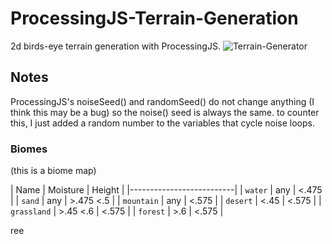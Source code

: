 # ProcessingJS-Terrain-Generation
2d birds-eye terrain generation with ProcessingJS.
![Terrain-Generator](https://user-images.githubusercontent.com/50847107/61155398-f2b7c600-a544-11e9-9793-473b121add6a.png)

## Notes
ProcessingJS's noiseSeed() and randomSeed() do not change anything (I think this may be a bug) so the noise() seed is always the same. to counter this, I just added a random number to the variables that cycle noise loops.

### Biomes
(this is a biome map)


| Name | Moisture | Height |
|--------------------------|
| `water` | any | <.475 |
| `sand` | any | >.475 <.5 |
| `mountain` | any | <.575 |
| `desert` | <.45 | <.575 |
| `grassland` | >.45 <.6 | <.575 |
| `forest` | >.6 | <.575 |



ree
